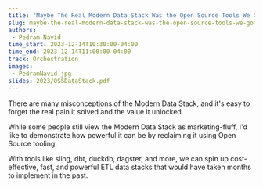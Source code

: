 ```yaml
---
title: "Maybe The Real Modern Data Stack Was the Open Source Tools We Got Along The Way"
slug: maybe-the-real-modern-data-stack-was-the-open-source-tools-we-got-along-the-way
authors:
 - Pedram Navid
time_start: 2023-12-14T10:30:00-04:00
time_end: 2023-12-14T11:00:00-04:00
track: Orchestration
images:
 - PedramNavid.jpg
slides: 2023/OSSDataStack.pdf
---
```


There are many misconceptions of the Modern Data Stack, and it's easy to forget the real pain it solved and the value it unlocked. 
  
While some people still view the Modern Data Stack as marketing-fluff, I'd like to demonstrate how powerful it can be by reclaiming it using Open Source tooling.  
 
With tools like sling, dbt, duckdb, dagster, and more, we can spin up cost-effective, fast, and powerful ETL data stacks that would have taken months to implement in the past.